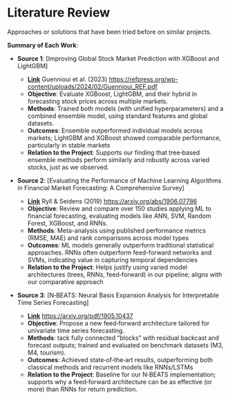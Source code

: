 # Literature Review

Approaches or solutions that have been tried before on similar projects.

**Summary of Each Work**:

- **Source 1**: [Improving Global Stock Market Prediction with XGBoost and LightGBM]

  - **[Link]()** Guennioui et al. (2023) https://refpress.org/wp-content/uploads/2024/02/Guennioui_REF.pdf
  - **Objective**: Evaluate XGBoost, LightGBM, and their hybrid in forecasting stock prices across multiple markets.
  - **Methods**: Trained both models (with unified hyperparameters) and a combined ensemble model, using standard features and global datasets.
  - **Outcomes**: Ensemble outperformed individual models across markets; LightGBM and XGBoost showed comparable performance, particularly in stable markets
  - **Relation to the Project**: Supports our finding that tree‑based ensemble methods perform similarly and robustly across varied stocks, just as we observed.

- **Source 2**: [Evaluating the Performance of Machine Learning Algorithms in Financial Market Forecasting: A Comprehensive Survey]

  - **[Link]()** Ryll & Seidens (2019)  https://arxiv.org/abs/1906.07786
  - **Objective**: Review and compare over 150 studies applying ML to financial forecasting, evaluating models like ANN, SVM, Random Forest, XGBoost, and RNNs.
  - **Methods**: Meta-analysis using published performance metrics (RMSE, MAE) and rank comparisons across model types
  - **Outcomes**: ML models generally outperform traditional statistical approaches. RNNs often outperform feed-forward networks and SVMs, indicating value in capturing temporal dependencies
  - **Relation to the Project**: Helps justify using varied model architectures (trees, RNNs, feed‑forward) in our pipeline; aligns with our comparative approach

- **Source 3**: [N‑BEATS: Neural Basis Expansion Analysis for Interpretable Time Series Forecasting]

  - **[Link]()** https://arxiv.org/pdf/1905.10437
  - **Objective**: Propose a new feed‑forward architecture tailored for univariate time series forecasting.
  - **Methods**: tack fully connected “blocks” with residual backcast and forecast outputs; trained and evaluated on benchmark datasets (M3, M4, tourism).
  - **Outcomes**:  Achieved state‑of‑the‑art results, outperforming both classical methods and recurrent models like RNNs/LSTMs
  - **Relation to the Project**: Baseline for our N‑BEATS implementation; supports why a feed‑forward architecture can be as effective (or more) than RNNs for return prediction.
